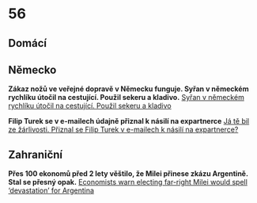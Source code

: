 # 56

## Domácí

## Německo

**Zákaz nožů ve veřejné dopravě v Německu funguje. Syřan v německém rychlíku útočil na cestující. Použil sekeru a kladivo.** [Syřan v německém rychlíku útočil na cestující. Použil sekeru a kladivo](https://www.novinky.cz/clanek/zahranicni-evropa-syran-v-nemeckem-rychliku-utocil-na-cestujici-pouzil-sekeru-a-kladivo-40528764)

**Filip Turek se v e-mailech údajně přiznal k násilí na expartnerce** [Já tě bil ze žárlivosti. Přiznal se Filip Turek v e-mailech k násilí na expartnerce?](https://www.idnes.cz/zpravy/domaci/filip-turek-trestni-oznameni-rychlikova-nasili-biti-znasilneni-expartnerka.A250705_140332_domaci_tty)


## Zahraniční

**Přes 100 ekonomů před 2 lety věštilo, že Milei přinese zkázu Argentině. Stal se přesný opak.** [Economists warn electing far-right Milei would spell ‘devastation’ for Argentina](https://x.com/PraviceKonzerva/status/1941518793743925695)
